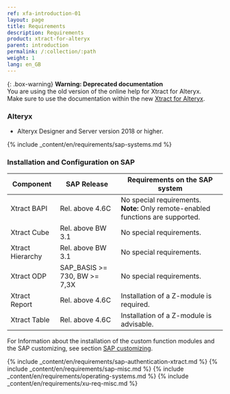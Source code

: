 ```yaml
---
ref: xfa-introduction-01
layout: page
title: Requirements
description: Requirements
product: xtract-for-alteryx
parent: introduction
permalink: /:collection/:path
weight: 1
lang: en_GB
---
```


{: .box-warning}
**Warning: Deprecated documentation** <br>
You are using the old version of the online help for Xtract for Alteryx.<br>
Make sure to use the documentation within the new [Xtract for Alteryx](https://helpcenter.theobald-software.com/xtract-for-alteryx/documentation/introduction/).

### Alteryx

- Alteryx Designer and Server version 2018 or higher. 

{% include _content/en/requirements/sap-systems.md %}

### Installation and Configuration on SAP

|Component             | SAP Release           | Requirements on the SAP system                                                |
|----------------------|-----------------------|-------------------------------------------------------------------------------|
|Xtract BAPI| Rel. above 4.6C       | No special requirements. **Note:** Only remote-enabled functions are supported.          |
|Xtract Cube| Rel. above BW 3.1     | No special requirements.                                                                 |
|Xtract Hierarchy             | Rel. above BW 3.1     | No special requirements.                                               |
|Xtract ODP                   | SAP_BASIS >= 730, BW >= 7,3X   | No special requirements.                                      |
|Xtract Report                   | Rel. above 4.6C   | Installation of a Z-module is required.                    |
|Xtract Table                 | Rel. above 4.6C       | Installation of a Z-module is advisable.                   |

For Information about the installation of the custom function modules and the SAP customizing, see section [SAP customizing](../sap-customizing).

{% include _content/en/requirements/sap-authentication-xtract.md %}
{% include _content/en/requirements/sap-misc.md %}
{% include _content/en/requirements/operating-systems.md %}
{% include _content/en/requirements/xu-req-misc.md %}
